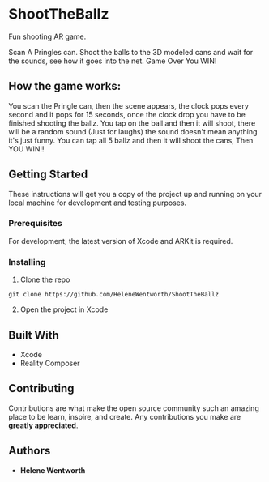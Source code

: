 # ShootTheBallz

Fun shooting AR game.

Scan A Pringles can. Shoot the balls to the 3D modeled cans and wait for the sounds, see how it goes into the net. Game Over You WIN!

## How the game works:
You scan the Pringle can, then the scene appears, the clock pops every second and it pops for 15 seconds, once the clock drop you have to be finished shooting the ballz. You tap on the ball and then it will shoot, there will be a random sound (Just for laughs) the sound doesn't mean anything it's just funny. You can tap all 5 ballz and then it will shoot the cans, Then YOU WIN!!

## Getting Started

These instructions will get you a copy of the project up and running on your local machine for development and testing purposes.

### Prerequisites

For development, the latest version of Xcode and ARKit is required. 

<!--A step by step series of examples that tell you how to get a development env running-->
### Installing

1. Clone the repo
```
git clone https://github.com/HeleneWentworth/ShootTheBallz
```
2. Open the project in Xcode

## Built With

* Xcode
* Reality Composer

## Contributing

Contributions are what make the open source community such an amazing place to be learn, inspire, and create. Any contributions you make are **greatly appreciated**.

## Authors

* **Helene Wentworth** 
